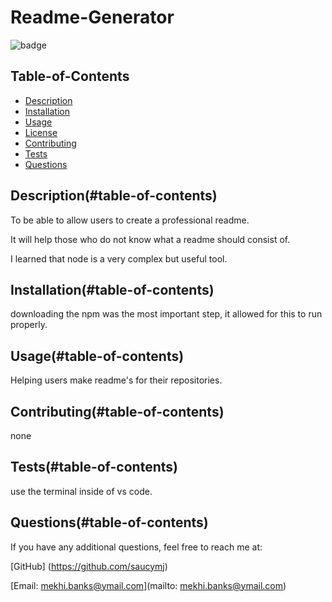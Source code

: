
  # Readme-Generator

   ![badge](https://img.shields.io/badge/license-ISC-blue)

  ## Table-of-Contents

  * [Description](#description)
  * [Installation](#installation)
  * [Usage](#usage)
  * [License](#license)
  * [Contributing](#contributing)
  * [Tests](#tests)
  * [Questions](#questions)
  
  ## Description(#table-of-contents)

  To be able to allow users to create a professional readme.

  It will help those who do not know what a readme should consist of.

  I learned that node is a very complex but useful tool.

  ## Installation(#table-of-contents)

  downloading the npm was the most important step, it allowed for this to run properly.

  ## Usage(#table-of-contents)

  Helping users make readme's for their repositories.

  ## Contributing(#table-of-contents)

  none

  ## Tests(#table-of-contents)

  use the terminal inside of vs code.

  ## Questions(#table-of-contents)

  If you have any additional questions, feel free to reach me at:

  [GitHub] (https://github.com/saucymj)

 [Email: mekhi.banks@ymail.com](mailto: mekhi.banks@ymail.com)




